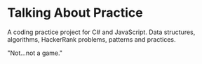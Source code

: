 # Talking About Practice
A coding practice project for C# and JavaScript. Data structures, algorithms, HackerRank problems, patterns and practices.

"Not...not a game."
